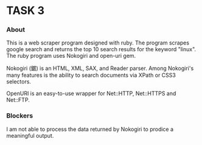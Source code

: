 # TASK 3
### About
This is a web scraper program designed with ruby. The program scrapes google search and returns the top 10 
search results for the keyword "linux". The ruby program uses Nokogiri and open-uri gem.  
   
   
Nokogiri (鋸) is an HTML, XML, SAX, and Reader parser.
Among Nokogiri's many features is the ability to search documents via XPath or CSS3 selectors.

OpenURI is an easy-to-use wrapper for Net::HTTP, Net::HTTPS and Net::FTP.

### Blockers
I am not able to process the data returned by Nokogiri to prodice a meaningful output.
